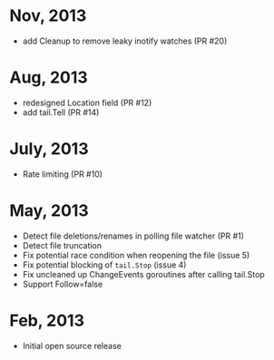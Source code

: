 # Nov, 2013

* add Cleanup to remove leaky inotify watches (PR #20)

# Aug, 2013

* redesigned Location field (PR #12)
* add tail.Tell (PR #14)

# July, 2013

* Rate limiting (PR #10)

# May, 2013

* Detect file deletions/renames in polling file watcher (PR #1)
* Detect file truncation
* Fix potential race condition when reopening the file (issue 5)
* Fix potential blocking of `tail.Stop` (issue 4)
* Fix uncleaned up ChangeEvents goroutines after calling tail.Stop
* Support Follow=false

# Feb, 2013

* Initial open source release
